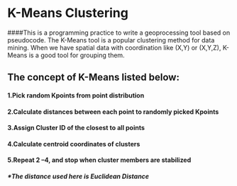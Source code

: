 # K-Means Clustering

####This is a programming practice to write a geoprocessing tool based on pseudocode. The K-Means tool is a popular clustering method for data mining. When we have spatial data with coordination like (X,Y) or (X,Y,Z), K-Means is a good tool for grouping them.  

## The concept of K-Means listed below:

  #### 1.Pick random Kpoints from point distribution
  #### 2.Calculate distances between each point to randomly picked Kpoints
  #### 3.Assign Cluster ID of the closest to all points
  #### 4.Calculate centroid coordinates of clusters
  #### 5.Repeat 2 –4, and stop when cluster members are stabilized

##### *The distance used here is Euclidean Distance
